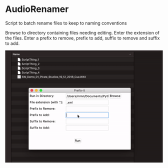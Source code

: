 # AudioRenamer
Script to batch rename files to keep to naming conventions

Browse to directory containing files needing editing.
Enter the extension of the files.
Enter a prefix to remove, prefix to add, suffix to remove and suffix to add.

![](PrefixDemo.gif)
